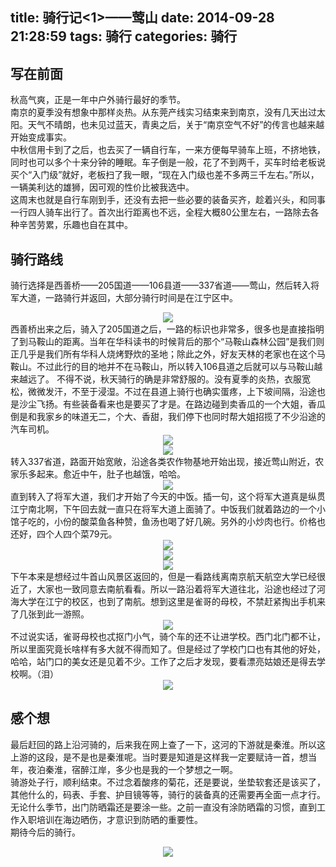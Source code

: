 title: 骑行记<1>——莺山
date: 2014-09-28 21:28:59
tags: 骑行
categories: 骑行
---
## 写在前面
秋高气爽，正是一年中户外骑行最好的季节。     
南京的夏季没有想象中那样炎热。从东莞产线实习结束来到南京，没有几天出过太阳。天气不晴朗，也未见过蓝天，青奥之后，关于“南京空气不好”的传言也越来越开始变成事实。    
中秋信用卡到了之后，也去买了一辆自行车，一来方便每早骑车上班，不挤地铁，同时也可以多个十来分钟的睡眠。车子倒是一般，花了不到两千，买车时给老板说买个“入门级”就好，老板扫了我一眼，“现在入门级也差不多两三千左右。”所以，一辆美利达的雄狮，因可观的性价比被我选中。      
这周末也就是自行车刚到手，还没有去把一些必要的装备买齐，趁着兴头，和同事一行四人骑车出行了。首次出行距离也不远，全程大概80公里左右，一路除去各种辛苦劳累，乐趣也自在其中。    <!-- more -->
## 骑行路线
骑行选择是西善桥——205国道——106县道——337省道——莺山，然后转入将军大道，一路骑行并返回，大部分骑行时间是在江宁区中。<!--more-->       
<div style="text-align:center"><img src ="http://ww3.sinaimg.cn/large/6d5c542dgw1ekx6uv54qhj20bb0e7gmy.jpg" /></div>
西善桥出来之后，骑入了205国道之后，一路的标识也非常多，很多也是直接指明了到马鞍山的距离。当年在华科读书的时候背后的那个“马鞍山森林公园”是我们则正几乎是我们所有华科人烧烤野炊的圣地；除此之外，好友天林的老家也在这个马鞍山。不过此行的目的地并不在马鞍山，所以转入106县道之后就可以与马鞍山越来越远了。    
不得不说，秋天骑行的确是非常舒服的。没有夏季的炎热，衣服宽松，微微发汗，不至于浸湿。不过在县道上骑行也确实蛋疼，上下坡间隔，沿途也是沙尘飞扬。有些装备看来也是要买了才是。在路边碰到卖香瓜的一个大姐，香瓜倒是和我家乡的味道无二，个大、香甜，我们停下也同时帮大姐招揽了不少沿途的汽车司机。         
<div style="text-align:center"><img src ="http://ww2.sinaimg.cn/large/6d5c542dgw1ekx780gcimj21kw16oe81.jpg" /></div>
<div style="text-align:center"><img src ="http://ww3.sinaimg.cn/large/6d5c542dgw1ekx77fwer9j21kw16ob29.jpg" /></div>
转入337省道，路面开始宽敞，沿途各类农作物基地开始出现，接近莺山附近，农家乐多起来。愈近中午，肚子也越饿，哈哈。       
<div style="text-align:center"><img src ="http://ww1.sinaimg.cn/large/6d5c542dgw1ekx7iwz2xuj21kw16okjl.jpg" /></div>
直到转入了将军大道，我们才开始了今天的中饭。插一句，这个将军大道真是纵贯江宁南北啊，下午回去就一直只在将军大道上面骑了。中饭我们就着路边的一个小馆子吃的，小份的酸菜鱼各种赞，鱼汤也喝了好几碗。另外的小炒肉也行。价格也还好，四个人四个菜79元。    
<div style="text-align:center"><img src ="http://ww1.sinaimg.cn/large/6d5c542dgw1ekx7cdtx23j21kw16oquk.jpg" /></div>
<div style="text-align:center"><img src ="http://ww2.sinaimg.cn/large/6d5c542dgw1ekx7cquev9j21kw16okfz.jpg" /></div>
<div style="text-align:center"><img src ="http://ww4.sinaimg.cn/large/6d5c542dgw1ekx7cnfr9ej21kw16oavs.jpg" /></div>
下午本来是想经过牛首山风景区返回的，但是一看路线离南京航天航空大学已经很近了，大家也一致同意去南航看看。所以一路沿着将军大道往北，沿途也经过了河海大学在江宁的校区，也到了南航。想到这里是雀哥的母校，不禁赶紧掏出手机来了几张到此一游照。     
<div style="text-align:center"><img src ="http://ww3.sinaimg.cn/large/6d5c542dgw1ekx7imlp07j21kw16o4qp.jpg" /></div>
不过说实话，雀哥母校也忒抠门小气，骑个车的还不让进学校。西门北门都不让，所以里面究竟长啥样有多大就不得而知了。但是经过了学校门口也有其他的好处，哈哈，站门口的美女还是见着不少。工作了之后才发现，要看漂亮姑娘还是得去学校啊。（泪）     
<div style="text-align:center"><img src ="http://ww3.sinaimg.cn/large/6d5c542dgw1ekx7fs2z87j21kw16ox0t.jpg" /></div>       

## 感个想
最后赶回的路上沿河骑的，后来我在网上查了一下，这河的下游就是秦淮。所以这上游的这段，是不是也是秦淮呢。当时要是知道是这样我一定要赋诗一首，想当年，夜泊秦淮，宿醉江岸，多少也是我的一个梦想之一啊。      
骑游处子行，顺利结束。不过念着酸疼的菊花，还是要说，坐垫软套还是该买了，其他什么的，码表、手套、护目镜等等，骑行的装备真的还需要再全面一点才行。无论什么季节，出门防晒霜还是要涂一些。之前一直没有涂防晒霜的习惯，直到工作入职培训在海边晒伤，才意识到防晒的重要性。     
期待今后的骑行。
<div style="text-align:center"><img src ="http://ww2.sinaimg.cn/large/6d5c542dgw1ekx7i42tfjj21kw16okau.jpg" /></div>
